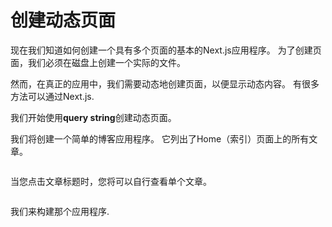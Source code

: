 # 创建动态页面

现在我们知道如何创建一个具有多个页面的基本的Next.js应用程序。 为了创建页面，我们必须在磁盘上创建一个实际的文件。

然而，在真正的应用中，我们需要动态地创建页面，以便显示动态内容。 有很多方法可以通过Next.js.

我们开始使用**query string**创建动态页面。

我们将创建一个简单的博客应用程序。 它列出了Home（索引）页面上的所有文章。

<img src="https://cloud.githubusercontent.com/assets/50838/24542722/600b9ce8-161a-11e7-9f1d-7ed08ff394fd.png" alt="">

当您点击文章标题时，您将可以自行查看单个文章。

<img src="https://cloud.githubusercontent.com/assets/50838/24542721/5fdd9c26-161a-11e7-9b10-296d4cb6912d.png" alt="">

我们来构建那个应用程序.